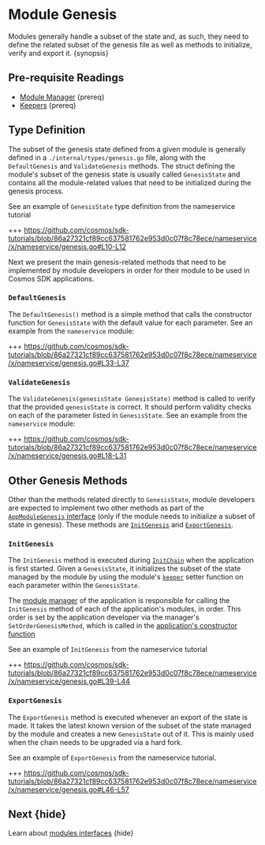 <!--
order: 9
-->

# Module Genesis

Modules generally handle a subset of the state and, as such, they need to define the related subset of the genesis file as well as methods to initialize, verify and export it. {synopsis}

## Pre-requisite Readings

- [Module Manager](./module-manager.md) {prereq}
- [Keepers](./keeper.md) {prereq}

## Type Definition

The subset of the genesis state defined from a given module is generally defined in a `./internal/types/genesis.go` file, along with the `DefaultGenesis` and `ValidateGenesis` methods. The struct defining the module's subset of the genesis state is usually called `GenesisState` and contains all the module-related values that need to be initialized during the genesis process.

See an example of `GenesisState` type definition from the nameservice tutorial

+++ https://github.com/cosmos/sdk-tutorials/blob/86a27321cf89cc637581762e953d0c07f8c78ece/nameservice/x/nameservice/genesis.go#L10-L12

Next we present the main genesis-related methods that need to be implemented by module developers in order for their module to be used in Cosmos SDK applications.

### `DefaultGenesis`

The `DefaultGenesis()` method is a simple method that calls the constructor function for `GenesisState` with the default value for each parameter. See an example from the `nameservice` module:

+++ https://github.com/cosmos/sdk-tutorials/blob/86a27321cf89cc637581762e953d0c07f8c78ece/nameservice/x/nameservice/genesis.go#L33-L37

### `ValidateGenesis`

The `ValidateGenesis(genesisState GenesisState)` method is called to verify that the provided `genesisState` is correct. It should perform validity checks on each of the parameter listed in `GenesisState`. See an example from the `nameservice` module:

+++ https://github.com/cosmos/sdk-tutorials/blob/86a27321cf89cc637581762e953d0c07f8c78ece/nameservice/x/nameservice/genesis.go#L18-L31

## Other Genesis Methods

Other than the methods related directly to `GenesisState`, module developers are expected to implement two other methods as part of the [`AppModuleGenesis` interface](./module-manager.md#appmodulegenesis) (only if the module needs to initialize a subset of state in genesis). These methods are [`InitGenesis`](#initgenesis) and [`ExportGenesis`](#exportgenesis).

### `InitGenesis`

The `InitGenesis` method is executed during [`InitChain`](../core/baseapp.md#initchain) when the application is first started. Given a `GenesisState`, it initializes the subset of the state managed by the module by using the module's [`keeper`](./keeper.md) setter function on each parameter within the `GenesisState`.

The [module manager](./module-manager.md#manager) of the application is responsible for calling the `InitGenesis` method of each of the application's modules, in order. This order is set by the application developer via the manager's `SetOrderGenesisMethod`, which is called in the [application's constructor function](../basics/app-anatomy.md#constructor-function)

See an example of `InitGenesis` from the nameservice tutorial

+++ https://github.com/cosmos/sdk-tutorials/blob/86a27321cf89cc637581762e953d0c07f8c78ece/nameservice/x/nameservice/genesis.go#L39-L44

### `ExportGenesis`

The `ExportGenesis` method is executed whenever an export of the state is made. It takes the latest known version of the subset of the state managed by the module and creates a new `GenesisState` out of it. This is mainly used when the chain needs to be upgraded via a hard fork.

See an example of `ExportGenesis` from the nameservice tutorial.

+++ https://github.com/cosmos/sdk-tutorials/blob/86a27321cf89cc637581762e953d0c07f8c78ece/nameservice/x/nameservice/genesis.go#L46-L57

## Next {hide}

Learn about [modules interfaces](#module-interfaces.md) {hide}